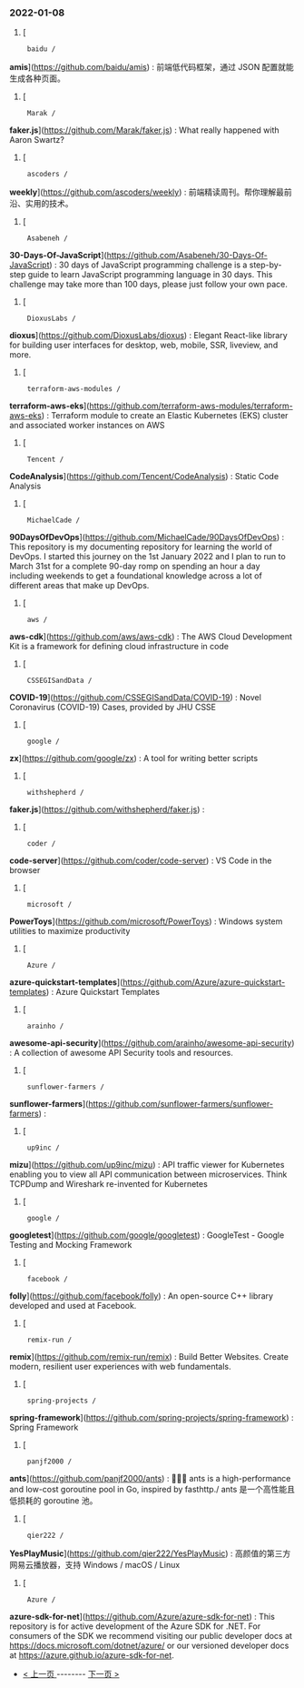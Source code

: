 ### 2022-01-08 
1. [
    

        baidu /
**amis**](https://github.com/baidu/amis) : 前端低代码框架，通过 JSON 配置就能生成各种页面。
1. [
    

        Marak /
**faker.js**](https://github.com/Marak/faker.js) : What really happened with Aaron Swartz?
1. [
    

        ascoders /
**weekly**](https://github.com/ascoders/weekly) : 前端精读周刊。帮你理解最前沿、实用的技术。
1. [
    

        Asabeneh /
**30-Days-Of-JavaScript**](https://github.com/Asabeneh/30-Days-Of-JavaScript) : 30 days of JavaScript programming challenge is a step-by-step guide to learn JavaScript programming language in 30 days. This challenge may take more than 100 days, please just follow your own pace.
1. [
    

        DioxusLabs /
**dioxus**](https://github.com/DioxusLabs/dioxus) : Elegant React-like library for building user interfaces for desktop, web, mobile, SSR, liveview, and more.
1. [
    

        terraform-aws-modules /
**terraform-aws-eks**](https://github.com/terraform-aws-modules/terraform-aws-eks) : Terraform module to create an Elastic Kubernetes (EKS) cluster and associated worker instances on AWS
1. [
    

        Tencent /
**CodeAnalysis**](https://github.com/Tencent/CodeAnalysis) : Static Code Analysis
1. [
    

        MichaelCade /
**90DaysOfDevOps**](https://github.com/MichaelCade/90DaysOfDevOps) : This repository is my documenting repository for learning the world of DevOps. I started this journey on the 1st January 2022 and I plan to run to March 31st for a complete 90-day romp on spending an hour a day including weekends to get a foundational knowledge across a lot of different areas that make up DevOps.
1. [
    

        aws /
**aws-cdk**](https://github.com/aws/aws-cdk) : The AWS Cloud Development Kit is a framework for defining cloud infrastructure in code
1. [
    

        CSSEGISandData /
**COVID-19**](https://github.com/CSSEGISandData/COVID-19) : Novel Coronavirus (COVID-19) Cases, provided by JHU CSSE
1. [
    

        google /
**zx**](https://github.com/google/zx) : A tool for writing better scripts
1. [
    

        withshepherd /
**faker.js**](https://github.com/withshepherd/faker.js) : 
1. [
    

        coder /
**code-server**](https://github.com/coder/code-server) : VS Code in the browser
1. [
    

        microsoft /
**PowerToys**](https://github.com/microsoft/PowerToys) : Windows system utilities to maximize productivity
1. [
    

        Azure /
**azure-quickstart-templates**](https://github.com/Azure/azure-quickstart-templates) : Azure Quickstart Templates
1. [
    

        arainho /
**awesome-api-security**](https://github.com/arainho/awesome-api-security) : A collection of awesome API Security tools and resources.
1. [
    

        sunflower-farmers /
**sunflower-farmers**](https://github.com/sunflower-farmers/sunflower-farmers) : 
1. [
    

        up9inc /
**mizu**](https://github.com/up9inc/mizu) : API traffic viewer for Kubernetes enabling you to view all API communication between microservices. Think TCPDump and Wireshark re-invented for Kubernetes
1. [
    

        google /
**googletest**](https://github.com/google/googletest) : GoogleTest - Google Testing and Mocking Framework
1. [
    

        facebook /
**folly**](https://github.com/facebook/folly) : An open-source C++ library developed and used at Facebook.
1. [
    

        remix-run /
**remix**](https://github.com/remix-run/remix) : Build Better Websites. Create modern, resilient user experiences with web fundamentals.
1. [
    

        spring-projects /
**spring-framework**](https://github.com/spring-projects/spring-framework) : Spring Framework
1. [
    

        panjf2000 /
**ants**](https://github.com/panjf2000/ants) : 🐜🐜🐜 ants is a high-performance and low-cost goroutine pool in Go, inspired by fasthttp./ ants 是一个高性能且低损耗的 goroutine 池。
1. [
    

        qier222 /
**YesPlayMusic**](https://github.com/qier222/YesPlayMusic) : 高颜值的第三方网易云播放器，支持 Windows / macOS / Linux
1. [
    

        Azure /
**azure-sdk-for-net**](https://github.com/Azure/azure-sdk-for-net) : This repository is for active development of the Azure SDK for .NET. For consumers of the SDK we recommend visiting our public developer docs at https://docs.microsoft.com/dotnet/azure/ or our versioned developer docs at https://azure.github.io/azure-sdk-for-net. 

- [ < 上一页 ](https://github.com/able8/github-trending-daily-record/blob/master/2022-01-07.md) -------- [ 下一页 > ](https://github.com/able8/github-trending-daily-record/blob/master/2022-01-09.md)
